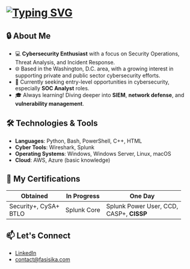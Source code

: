 # [![Typing SVG](https://readme-typing-svg.demolab.com?font=Fira+Code&size=20&duration=2000&pause=400&color=18F721&width=435&lines=%24+whoami+;%24+fasi+sika;%24+cybersecurity+enthusiast;%24+aspiring+cybersecurity+researcher;%24+currently%3A+succumbing+to+the+void)](https://git.io/typing-svg)
## 🔒 About Me
- 💻 **Cybersecurity Enthusiast** with a focus on Security Operations, Threat Analysis, and Incident Response.
- 🌐 Based in the Washington, D.C. area, with a growing interest in supporting private and public sector cybersecurity efforts.
- 🎯 Currently seeking entry-level opportunities in cybersecurity, especially **SOC Analyst** roles.
- 🎓 Always learning! Diving deeper into **SIEM**, **network defense**, and **vulnerability management**.
## 🛠️ Technologies & Tools 
- **Languages**: Python, Bash, PowerShell, C++, HTML
- **Cyber Tools**: Wireshark, Splunk
- **Operating Systems**: Windows, Windows Server, Linux, macOS
 - **Cloud**: AWS, Azure (basic knowledge)
## 📜 **My** Certifications
|Obtained        |In Progress                               |One Day                      |
|----------------|-------------------------------|-----------------------------|
|Security+, CySA+<br>BTLO | Splunk Core            | Splunk Power User, CCD, <br>CASP+, **CISSP**            |
## 📫 Let's Connect
- [LinkedIn](https://www.linkedin.com/in/fasisika/) 
- [contact@fasisika.com](mailto:contact@fasisika.com)